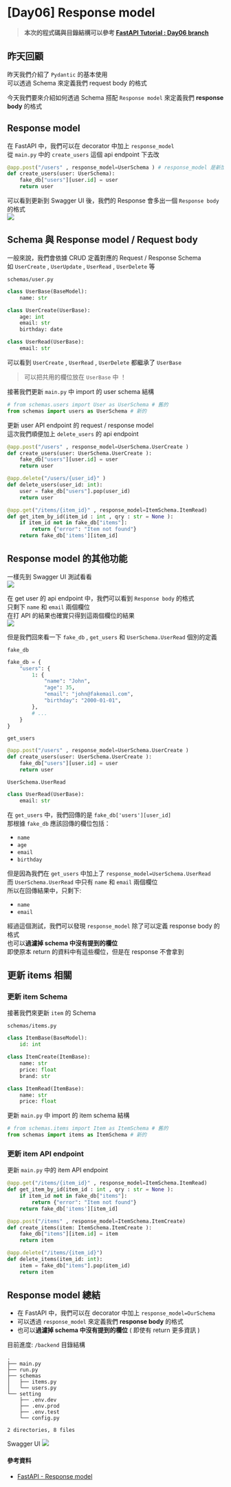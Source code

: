 # [Day06] Response model

> **本次的程式碼與目錄結構可以參考 [FastAPI Tutorial : Day06 branch](https://github.com/jason810496/iThome2023-FastAPI-Tutorial/tree/Day06)** <br>

## 昨天回顧

昨天我們介紹了 `Pydantic` 的基本使用 <br>
可以透過 Schema 來定義我們 request body 的格式 <br>

今天我們要來介紹如何透過 Schema 搭配 `Response model` 來定義我們 **response body** 的格式 <br>

## Response model

在 FastAPI 中，我們可以在 decorator 中加上 `response_model` <br>
從 `main.py` 中的 `create_users` 這個 api endpoint 下去改 <br>
```python
@app.post("/users" , response_model=UserSchema ) # response_model 是新加上的
def create_users(user: UserSchema):
    fake_db["users"][user.id] = user
    return user
```

可以看到更新到 Swagger UI 後，我們的 Response 會多出一個 `Response body` 的格式 <br>
![](https://raw.githubusercontent.com/jason810496/iThome2023-FastAPI-Tutorial/Images/assets/Day06/responce-swagger.png)

## Schema 與 Response model / Request body

一般來說，我們會依據 CRUD 定義對應的 Request / Response Schema <br>
如 `UserCreate` , `UserUpdate` , `UserRead` , `UserDelete` 等<br>

`schemas/user.py`
```python
class UserBase(BaseModel):
    name: str

class UserCreate(UserBase):
    age: int
    email: str
    birthday: date

class UserRead(UserBase):
    email: str
```
可以看到 `UserCreate` , `UserRead` , `UserDelete` 都繼承了 `UserBase` <br>
> 可以把共用的欄位放在 `UserBase` 中 ！


接著我們更新 `main.py` 中 import 的 user schema 結構 <br>
```python
# from schemas.users import User as UserSchema # 舊的
from schemas import users as UserSchema # 新的
```

更新 user API endpoint 的 request / response model <br>
這次我們順便加上 `delete_users` 的 api endpoint <br>
```python
@app.post("/users" , response_model=UserSchema.UserCreate )
def create_users(user: UserSchema.UserCreate ):
    fake_db["users"][user.id] = user
    return user

@app.delete("/users/{user_id}" )
def delete_users(user_id: int):
    user = fake_db["users"].pop(user_id)
    return user

@app.get("/items/{item_id}" , response_model=ItemSchema.ItemRead)
def get_item_by_id(item_id : int , qry : str = None ):
    if item_id not in fake_db["items"]:
        return {"error": "Item not found"}
    return fake_db['items'][item_id]
```

## Response model 的其他功能

一樣先到 Swagger UI 測試看看 <br>
![](https://raw.githubusercontent.com/jason810496/iThome2023-FastAPI-Tutorial/Images/assets/Day06/swagger.png)

在 get user 的 api endpoint 中，我們可以看到 `Response body` 的格式 <br>
只剩下 `name` 和 `email` 兩個欄位 <br>
在打 API 的結果也確實只得到這兩個欄位的結果 <br>
![](https://raw.githubusercontent.com/jason810496/iThome2023-FastAPI-Tutorial/Images/assets/Day06/get-user.png)

但是我們回來看一下 `fake_db` , `get_users` 和 `UserSchema.UserRead` 個別的定義 <br>

`fake_db`
```python
fake_db = {
    "users": {
        1: {
            "name": "John",
            "age": 35,
            "email": "john@fakemail.com",
            "birthday": "2000-01-01",
        },
        # ...
    }
}
```
`get_users`
```python
@app.post("/users" , response_model=UserSchema.UserCreate )
def create_users(user: UserSchema.UserCreate ):
    fake_db["users"][user.id] = user
    return user
```
`UserSchema.UserRead`
```python
class UserRead(UserBase):
    email: str
```

在 `get_users` 中，我們回傳的是 `fake_db['users'][user_id]` <br>
那根據 `fake_db` 應該回傳的欄位包括：
- `name`
- `age`
- `email`
- `birthday`

但是因為我們在 `get_users` 中加上了 `response_model=UserSchema.UserRead` <br>
而 `UserSchema.UserRead` 中只有 `name` 和 `email` 兩個欄位 <br>
所以在回傳結果中，只剩下:
- `name`
- `email`

經過這個測試，我們可以發現 `response_model` 除了可以定義 response body 的格式 <br>
也可以**過濾掉 schema 中沒有提到的欄位** <br>
即使原本 return 的資料中有這些欄位，但是在 response 不會拿到 <br>

## 更新 items 相關
### 更新 item Schema 

接著我們來更新 `item` 的 Schema <br>

`schemas/items.py`
```python
class ItemBase(BaseModel):
    id: int

class ItemCreate(ItemBase):
    name: str
    price: float
    brand: str

class ItemRead(ItemBase):
    name: str
    price: float
```

更新 `main.py` 中 import 的 item schema 結構 <br>
```python
# from schemas.items import Item as ItemSchema # 舊的
from schemas import items as ItemSchema # 新的
```

### 更新 item API endpoint

更新 `main.py` 中的 item API endpoint <br>
```python
@app.get("/items/{item_id}" , response_model=ItemSchema.ItemRead)
def get_item_by_id(item_id : int , qry : str = None ):
    if item_id not in fake_db["items"]:
        return {"error": "Item not found"}
    return fake_db['items'][item_id]

@app.post("/items" , response_model=ItemSchema.ItemCreate)
def create_items(item: ItemSchema.ItemCreate ):
    fake_db["items"][item.id] = item
    return item

@app.delete("/items/{item_id}")
def delete_items(item_id: int):
    item = fake_db["items"].pop(item_id)
    return item
```

## Response model 總結

- 在 FastAPI 中，我們可以在 decorator 中加上 `response_model=OurSchema` <br>
- 可以透過 `response_model` 來定義我們 **response body** 的格式 <br>
- 也可以**過濾掉 schema 中沒有提到的欄位** ( 即使有 return 更多資訊 ) <br>

目前進度:
`/backend` 目錄結構
```
.
├── main.py
├── run.py
├── schemas
│   ├── items.py
│   └── users.py
└── setting
    ├── .env.dev
    ├── .env.prod
    ├── .env.test
    └── config.py

2 directories, 8 files
```
Swagger UI
![](https://raw.githubusercontent.com/jason810496/iThome2023-FastAPI-Tutorial/Images/assets/Day06/swagger-cur.png)

#### 參考資料

- [FastAPI - Response model](https://fastapi.tiangolo.com/tutorial/response-model/)

